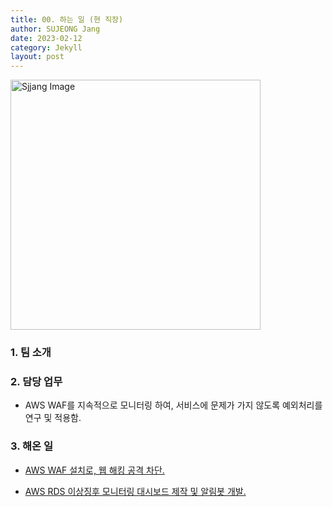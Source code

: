 ```yaml
---
title: 00. 하는 일 (현 직장)
author: SUJEONG Jang
date: 2023-02-12
category: Jekyll
layout: post
---
```

<img src="../../../assets/gitbook/images/retail.jpg" alt="Sjjang Image" style="width:400px;">

### 1. 팀 소개

### 2. 담당 업무
- AWS WAF를 지속적으로 모니터링 하여, 서비스에 문제가 가지 않도록 예외처리를 연구 및 적용함.

### 3. 해온 일
- <a href="https://sujeong-jang-creator.github.io/jcrystal_info/jekyll/2023-01-31-AWSWAF">AWS WAF 설치로, 웹 해킹 공격 차단.</a>  

- <a href="https://sujeong-jang-creator.github.io/jcrystal_info/jekyll/2023-02-12-rdsAlarm">AWS RDS 이상징후 모니터링 대시보드 제작 및 알림봇 개발.</a>


